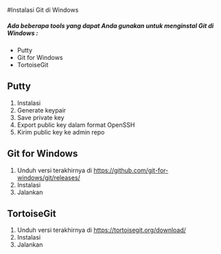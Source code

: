 #Instalasi Git di Windows

##### Ada beberapa tools yang dapat Anda gunakan untuk menginstal Git di Windows :
- Putty
- Git for Windows
- TortoiseGit


## Putty
1. Instalasi
2. Generate keypair
3. Save private key
4. Export public key dalam format OpenSSH
5. Kirim public key ke admin repo

## Git for Windows
1. Unduh versi terakhirnya di https://github.com/git-for-windows/git/releases/
2. Instalasi
3. Jalankan

## TortoiseGit
1. Unduh versi terakhirnya di https://tortoisegit.org/download/
2. Instalasi
3. Jalankan
